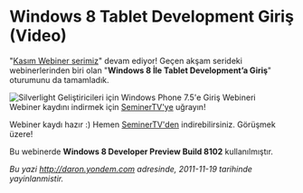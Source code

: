 # Windows 8 Tablet Development Giriş (Video)
"[Kasım Webiner
serimiz](http://daron.yondem.com/tr/post/Kasim_Ayi_Webinerleri_SL_WP7_Win8_IE10_Azure)"
devam ediyor! Geçen akşam serideki webinerlerinden biri olan "**Windows
8 İle Tablet Development’a Giriş**" oturumunu da tamamladık.

![Silverlight Geliştiricileri için Windows Phone 7.5'e Giriş
Webineri](media/Win8_Tablet_Development_Giris_Video/Win8_Tablet_Intro.jpg)\
Webiner kaydını indirmek için
[SeminerTV'ye](http://daron.yondem.com/tr/seminertv/) uğrayın!

Webiner kaydı hazır :) Hemen
[SeminerTV'den](http://daron.yondem.com/tr/seminertv/) indirebilirsiniz.
Görüşmek üzere!

Bu webinerde **Windows 8 Developer Preview Build 8102** kullanılmıştır.



*Bu yazi http://daron.yondem.com adresinde, 2011-11-19 tarihinde yayinlanmistir.*
